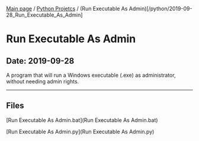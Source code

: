 [Main page](/) / [Python Projetcs](/python) / (Run Executable As Admin)[/python/2019-09-28_Run_Executable_As_Admin]

# Run Executable As Admin

## Date: 2019-09-28

A program that will run a Windows executable (.exe) as administrator, without needing admin rights.

-----

## Files

[Run Executable As Admin.bat](Run Executable As Admin.bat)

[Run Executable As Admin.py](Run Executable As Admin.py)
